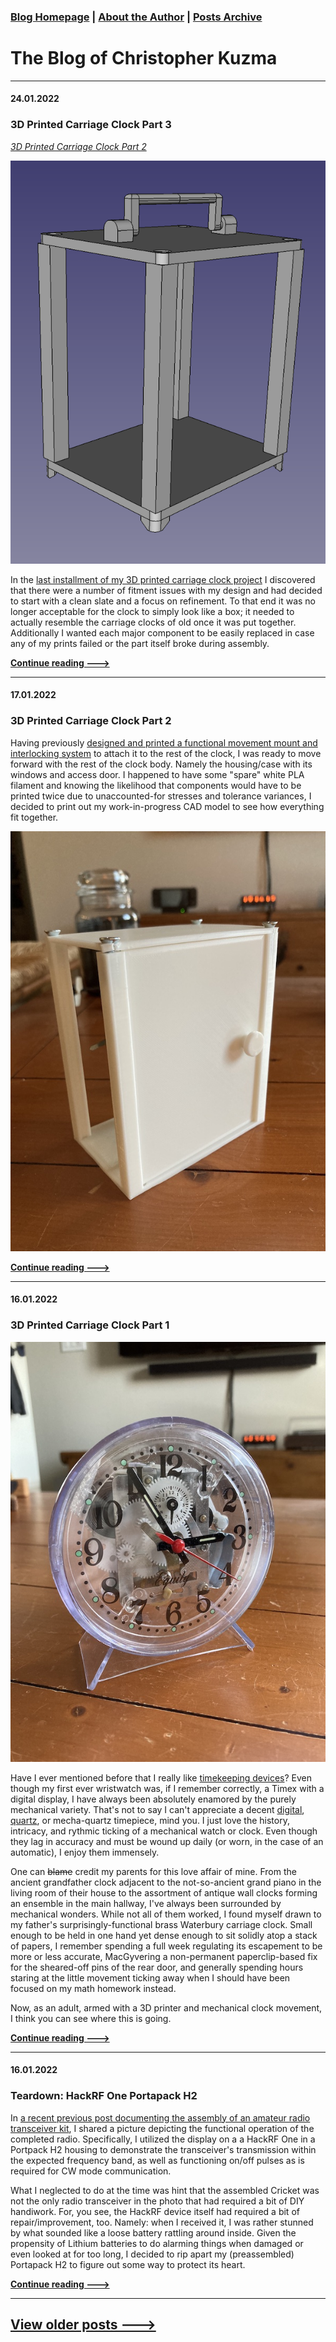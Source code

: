 ### [Blog Homepage](https://github.com/ckuzma/blog) | [About the Author](https://ckuzma.github.io/) | [Posts Archive](/posts)
# The Blog of Christopher Kuzma

----

#### 24.01.2022
### 3D Printed Carriage Clock Part 3

[_3D Printed Carriage Clock Part 2_](posts/2022/2022-01-17-carriage-clock-pt2.md)

![new_design](posts/2022/media/carriage_clock/IMG_3102.png)


In the [last installment of my 3D printed carriage clock project](posts/2022/2022-01-17-carriage-clock-pt2.md) I discovered that there were a number of fitment issues with my design and had decided to start with a clean slate and a focus on refinement.  To that end it was no longer acceptable for the clock to simply look like a box; it needed to actually resemble the carriage clocks of old once it was put together.  Additionally I wanted each major component to be easily replaced in case any of my prints failed or the part itself broke during assembly.

**[Continue reading --->](posts/2022/2022-01-24-carriage-clock-pt3.md)**

----

#### 17.01.2022
### 3D Printed Carriage Clock Part 2

Having previously [designed and printed a functional movement mount and interlocking system](posts/2022/2022-01-16-carriage-clock-pt1.md) to attach it to the rest of the clock, I was ready to move forward with the rest of the clock body.  Namely the housing/case with its windows and access door.  I happened to have some "spare" white PLA filament and knowing the likelihood that components would have to be printed twice due to unaccounted-for stresses and tolerance variances, I decided to print out my work-in-progress CAD model to see how everything fit together.

![carriage clock in white](posts/2022/media/carriage_clock/IMG_2541.jpeg)

**[Continue reading --->](posts/2022/2022-01-17-carriage-clock-pt2.md)**

----

#### 16.01.2022
### 3D Printed Carriage Clock Part 1

![clear alarm clock](posts/2022/media/carriage_clock/IMG_2252.jpeg)

Have I ever mentioned before that I really like [timekeeping devices](2022-01-15-vfd-clock-frame.md)?  Even though my first ever wristwatch was, if I remember correctly, a Timex with a digital display, I have always been absolutely enamored by the purely mechanical variety.  That's not to say I can't appreciate a decent [digital](../2020/2020-09-08-casio-pro-trek-prw-3100-review.md), [quartz](../2011/2011-12-30-invicta-3449-review.md), or mecha-quartz timepiece, mind you.  I just love the history, intricacy, and rythmic ticking of a mechanical watch or clock.  Even though they lag in accuracy and must be wound up daily (or worn, in the case of an automatic), I enjoy them immensely.

One can ~~blame~~ credit my parents for this love affair of mine.  From the ancient grandfather clock adjacent to the not-so-ancient grand piano in the living room of their house to the assortment of antique wall clocks forming an ensemble in the main hallway, I've always been surrounded by mechanical wonders.  While not all of them worked, I found myself drawn to my father's surprisingly-functional brass Waterbury carriage clock.  Small enough to be held in one hand yet dense enough to sit solidly atop a stack of papers, I remember spending a full week regulating its escapement to be more or less accurate, MacGyvering a non-permanent paperclip-based fix for the sheared-off pins of the rear door, and generally spending hours staring at the little movement ticking away when I should have been focused on my math homework instead.

Now, as an adult, armed with a 3D printer and mechanical clock movement, I think you can see where this is going.

**[Continue reading --->](posts/2022/2022-01-16-carriage-clock-pt1.md)**

----

#### 16.01.2022
### Teardown: HackRF One Portapack H2

In [a recent previous post documenting the assembly of an amateur radio transceiver kit](2022-01-16-cricket-80a-soldering.md), I shared a picture depicting the functional operation of the completed radio.  Specifically, I utilized the display on a a HackRF One in a Portpack H2 housing to demonstrate the transceiver's transmission within the expected frequency band, as well as functioning on/off pulses as is required for CW mode communication.

What I neglected to do at the time was hint that the assembled Cricket was not the only radio transceiver in the photo that had required a bit of DIY handiwork.  For, you see, the HackRF device itself had required a bit of repair/improvement, too.  Namely: when I received it, I was rather stunned by what sounded like a loose battery rattling around inside.  Given the propensity of Lithium batteries to do alarming things when damaged or even looked at for too long, I decided to rip apart my (preassembled) Portapack H2 to figure out some way to protect its heart.

**[Continue reading --->](posts/2022/2022-01-16-portapack-fix.md)**

----

## [View older posts --->](/posts)